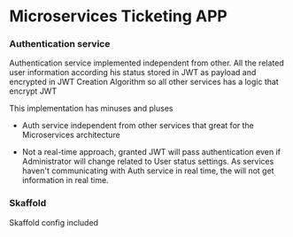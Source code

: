 # Microservices Ticketing APP

### Authentication service

Authentication service implemented independent from other. All the related user information according his status stored in JWT as payload and encrypted in JWT Creation Algorithm so all other services has a logic that encrypt JWT

This implementation has minuses and pluses

- Auth service independent from other services that great for the Microservices architecture

* Not a real-time approach, granted JWT will pass authentication even if Administrator will change related to User status settings. As services haven't communicating with Auth service in real time, the will not get information in real time.

### Skaffold

Skaffold config included
